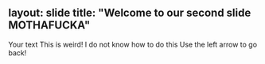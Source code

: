 layout: slide
title: "Welcome to our second slide MOTHAFUCKA"
---
Your text
This is weird!
I do not know how to do this
Use the left arrow to go back!
